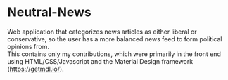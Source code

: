 # Neutral-News
Web application that categorizes news articles as either liberal or conservative, so the user has a more balanced news feed to form political opinions from. </br>
This contains only my contributions, which were primarily in the front end using HTML/CSS/Javascript and the Material Design framework (https://getmdl.io/). 
